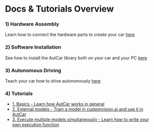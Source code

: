 # Docs & Tutorials Overview

### 1) Hardware Assembly

Learn how to connect the hardware parts to create your car [here](1_Hardware_Assembly.md)

### 2) Software Installation

See how to install the AutCar library both on your car and your PC [here](2_Software_Setup.md)

### 3) Autonomous Driving

Teach your car how to drive autonomously [here](3_Autonomous_Driving.md)

### 4) Tutorials

- [1. Basics - Learn how AutCar works in general](4_AutCar_General.md)
- [2. External models - Train a model in customvision.ai and use it in AutCar](5_Customvision.md)
- [3. Execute multiple models simultaneously - Learn how to write your own execution function](6_Execution_Function.md)
